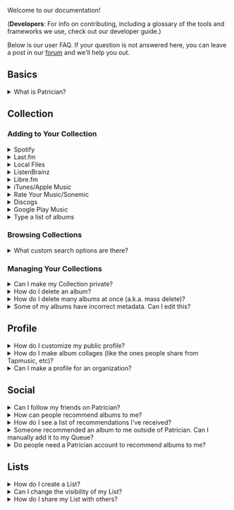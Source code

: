 Welcome to our documentation!

(**Developers**: For info on contributing, including a glossary of the tools and frameworks we use, check out our developer guide.)

Below is our user FAQ. If your question is not answered here, you can leave a post in our [forum](#) and we'll help you out.

## Basics

<details>
<summary>What is Patrician?</summary>

Patrician is a music profile app that lets you manage a collection of all the albums, EPs, and singles that you own, physical and/or digital. You can customize and share these profiles with anyone, and they will also have the ability to recommend albums to you. These are added to your queue, which you can then add to your collection.

Each Patrician profile has powerful search options that allow you to narrow down your collection in a multitude of ways. You can filter and sort by release date, play count, ratings, custom tags and fields, and even compare your collection with others on the site.

</details>

## Collection

### Adding to Your Collection

<details>
<summary>Spotify</summary>

With Spotify integration, you can automatically or selectively import from your Saved Albums. You can also enable Spotify Sync, which ensures that any albums added to your Collection are also saved in your Spotify library.

In addition, you can manually add items from your playlists and recent listens using the Import page.

To authenticate, go to **Account** > **Login with Spotify**, and once you've logged in you will see these settings:

- **Import Now**: Import all Saved Albums from Spotify into your Collection. You can then choose which albums to import, or enable Sync which will automatically import everything.
- **Auto Sync**: Enables two-way synchronization between Spotify and Patrician. This will occur periodically, so your libraries are always up-to-date.
- **Recommendations**: Recommend recently listened albums to add to your library. These will show up on your home page.

</details>

<details>
<summary>Last.fm</summary>

With Last.fm integration, you can have albums added to your Collection based on your listening history. The **Scrobble Threshold** determines how many plays an album needs in order to be added. For example, if the threshold is set to 50 (the default), it would automatically be added to your Collection once you've scrobbled (played any song from) the album 50 times.

Go to **Account** > **Login with Last.fm** and type your username. No password is required. Then, you can select import options including your Scrobble Threshold.

</details>

<details>
<summary>Local Files</summary>

(Picard integration coming soon)
(Dropbox/Google Drive integration coming soon)

To add to your Collection from local files, it is recommended to use the command line as described below. These commands create a JSON-formatted list which you can then upload to Patrician. In the future, we will have GUI options available.

Alternatively, you can use a

### Foobar2000

https://hydrogenaud.io/index.php?topic=61784.0

### MP3Tag

https://community.mp3tag.de/t/export-album-list/19168/2

### Musicbee

https://getmusicbee.com/forum/index.php?topic=15966.0
https://getmusicbee.com/forum/index.php?topic=24004.0

### Clementine

1. Fetch missing tags from MusicBrainz
2. Upload .config/Clementine/clementine.db

**Note**: Your library MUST be organized in the following way: Artist Folder > Album Folder > Audio File, otherwise Patrician will not detect the files.

### Windows

### MacOS/Linux

1. Open the Terminal app.
2. Navigate to your music library using the "cd" command (e.g. `cd Music`)
3. Type `ls` to make sure you are in the correct folder. You should see a list of artist folders.
4. Type this command to generate a list of artists and albums: `tree -dJ -o tree.json`
5. On Patrician, go to **Account** > **Import from Local Files**, and select the "tree.json" file from your music folder.
6. Select which albums you'd like to import, or click "Select All".

</details>

<details>
<summary>ListenBrainz</summary>

With Last.fm integration, you can have albums added to your Collection based on your listening history. The **Scrobble Threshold** determines how many plays an album needs in order to be added. For example, if the threshold is set to 50 (the default), it would automatically be added to your Collection once you've scrobbled (played any song from) the album 50 times.

Go to **Account** > **Login with Last.fm** and type your username. No password is required. Then, you can select import options including your Scrobble Threshold.

</details>

<details>
<summary>Libre.fm</summary>

With Last.fm integration, you can have albums added to your Collection based on your listening history. The **Scrobble Threshold** determines how many plays an album needs in order to be added. For example, if the threshold is set to 50 (the default), it would automatically be added to your Collection once you've scrobbled (played any song from) the album 50 times.

Go to **Account** > **Login with Last.fm** and type your username. No password is required. Then, you can select import options including your Scrobble Threshold.

</details>

<details>
<summary>iTunes/Apple Music</summary>

You can import albums from iTunes/Apple Music into your Collection by opening iTunes and going to the File menu > Library > Export Library. Then upload the XML file that was saved.

</details>

<details>
<summary>Rate Your Music/Sonemic</summary>

Sonemic doesn't yet currently have a public API, so Patrician can't automatically sync with this service. However, you can import albums manually from your profile:

1. Navigate to your RateYourMusic profile page.
2. At the bottom, click "Export your data" or "Export with reviews" and save this to a file.
3. On Patrician, go to **Account** > **Import from RYM/Sonemic**.
4. Select the CSV file that you saved in step 2.
5. Select which albums you'd like to import, or click "Select All".
</details>

<details>
<summary>Discogs</summary>

Coming soon.

</details>

<details>
<summary>Google Play Music</summary>

Coming soon.

</details>

<details>
<summary>Type a list of albums</summary>

Coming soon.

</details>

### Browsing Collections

<details>
<summary>What custom search options are there?</summary>

</details>

### Managing Your Collections

<details>
<summary>Can I make my Collection private?</summary>

Private Collections are not supported at the moment. This is a feature we're currently investigating.

</details>

<details>
<summary>How do I delete an album?</summary>

</details>

<details>
<summary>How do I delete many albums at once (a.k.a. mass delete)?</summary>

</details>

<details>
<summary>Some of my albums have incorrect metadata. Can I edit this?</summary>

</details>

## Profile

<details>
<summary>How do I customize my public profile?</summary>

</details>

<details>
<summary>How do I make album collages (like the ones people share from Tapmusic, etc)?</summary>

You can generate album collages from your listening history or by searching/filtering your Collections.

Note: Album collages are auto-generated upon viewing.

</details>

<details>
<summary>Can I make a profile for an organization?</summary>

This is not supported at the moment, but will be in the future.

</details>

## Social

<details>
<summary>Can I follow my friends on Patrician?</summary>

Yes, you can follow your friends by visiting their profiles or searching for their username. Once you've followed them, you'll see updates in your feed when they update their Collections, have new top artists, or receive recommendations.

</details>

<details>
<summary>How can people recommend albums to me?</summary>

</details>

<details>
<summary>How do I see a list of recommendations I've received?</summary>

</details>

<details>
<summary>Someone recommended an album to me outside of Patrician. Can I manually add it to my Queue?</summary>

Yes. Your inbox is a fully manageable list of albums that you intend to listen to. You can add albums to it by navigating to your Inbox and clicking "Add".

</details>

<details>
<summary>Do people need a Patrician account to recommend albums to me?</summary>

</details>

## Lists

<details>
<summary>How do I create a List?</summary>

</details>

<details>
<summary>Can I change the visibility of my List?</summary>

</details>

<details>
<summary>How do I share my List with others?</summary>

</details>
